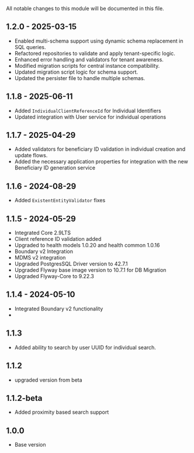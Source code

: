All notable changes to this module will be documented in this file.

## 1.2.0 - 2025-03-15

- Enabled multi-schema support using dynamic schema replacement in SQL queries.
- Refactored repositories to validate and apply tenant-specific logic.
- Enhanced error handling and validators for tenant awareness.
- Modified migration scripts for central instance compatibility.
- Updated migration script logic for schema support.
- Updated the persister file to handle multiple schemas.

## 1.1.8 - 2025-06-11

- Added `IndividualClientReferenceId` for Individual Identifiers
- Updated integration with User service for individual operations

## 1.1.7 - 2025-04-29 

- Added validators for beneficiary ID validation in individual creation and update flows.
- Added the necessary application properties for integration with the new Beneficiary ID generation service

## 1.1.6 - 2024-08-29 

 - Added `ExistentEntityValidator` fixes

## 1.1.5 - 2024-05-29 

- Integrated Core 2.9LTS
- Client reference ID validation added
- Upgraded to health models 1.0.20 and health common 1.0.16
- Boundary v2 Integration
- MDMS v2 integration
- Upgraded PostgresSQL Driver version to 42.7.1
- Upgraded Flyway base image version to 10.7.1 for DB Migration
- Upgraded Flyway-Core to 9.22.3

## 1.1.4 - 2024-05-10
- Integrated Boundary v2 functionality
- 
## 1.1.3 
- Added ability to search by user UUID for individual search.

## 1.1.2
- upgraded version from beta

## 1.1.2-beta

- Added proximity based search support


## 1.0.0

- Base version

